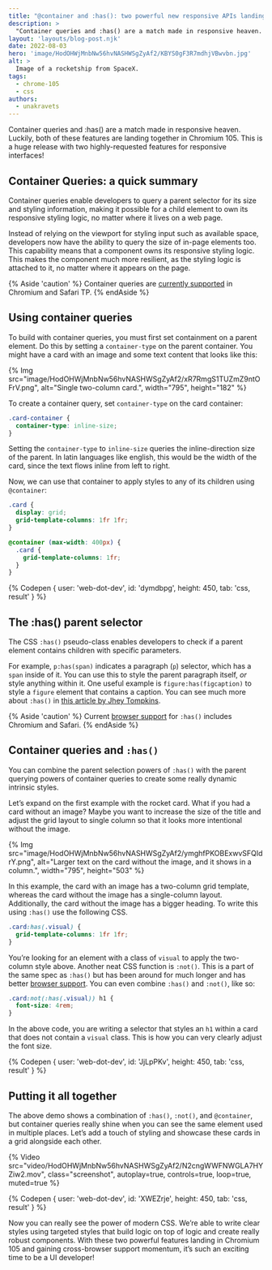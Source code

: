 ```yaml
---
title: "@container and :has(): two powerful new responsive APIs landing in Chromium 105"
description: >
  "Container queries and :has() are a match made in responsive heaven. Luckily, both of these features are landing together in Chromium 105. This is a huge release with two highly-requested features for responsive interfaces!"
layout: 'layouts/blog-post.njk'
date: 2022-08-03
hero: 'image/HodOHWjMnbNw56hvNASHWSgZyAf2/KBYS0gF3R7mdhjVBwvbn.jpg'
alt: >
  Image of a rocketship from SpaceX.
tags:
  - chrome-105
  - css
authors:
  - unakravets
---
```


Container queries and :has() are a match made in responsive heaven. Luckily, both of these features are landing together in Chromium 105. This is a huge release with two highly-requested features for responsive interfaces!

## Container Queries: a quick summary

Container queries enable developers to query a parent selector for its size and styling information, making it possible for a child element to own its responsive styling logic, no matter where it lives on a web page.

Instead of relying on the viewport for styling input such as available space, developers now have the ability to query the size of in-page elements too. This capability means that a component owns its responsive styling logic. This makes the component much more resilient, as the styling logic is attached to it, no matter where it appears on the page.

{% Aside 'caution' %}
Container queries are [currently supported](https://caniuse.com/css-container-queries) in Chromium and Safari TP.
{% endAside %}

## Using container queries

To build with container queries, you must first set containment on a parent element. Do this by setting a `container-type` on the parent container. You might have a card with an image and some text content that looks like this:

{% Img src="image/HodOHWjMnbNw56hvNASHWSgZyAf2/xR7RmgS1TUZmZ9ntOFrV.png", alt="Single two-column card.", width="795", height="182" %}

To create a container query, set `container-type` on the card container:

```css
.card-container {
  container-type: inline-size;
}
```

Setting the `container-type` to `inline-size` queries the inline-direction size of the parent. In latin languages like english, this would be the width of the card, since the text flows inline from left to right.

Now, we can use that container to apply styles to any of its children using `@container`:

```css
.card {
  display: grid;
  grid-template-columns: 1fr 1fr;
}

@container (max-width: 400px) {
  .card {
    grid-template-columns: 1fr;
  }
}
```

{% Codepen {
  user: 'web-dot-dev',
  id: 'dymdbpg',
  height: 450,
  tab: 'css, result'
} %}

## The :has() parent selector

The CSS `:has()` pseudo-class enables developers to check if a parent element contains children with specific parameters. 

For example, `p:has(span)` indicates a paragraph (`p`) selector, which has a `span` inside of it. You can use this to style the parent paragraph itself, *or* style anything within it. One useful example is `figure:has(figcaption)` to style a `figure` element that contains a caption. You can see much more about `:has()` in [this article by Jhey Tompkins](/blog/has-m105/).

{% Aside 'caution' %}
Current [browser support](https://caniuse.com/css-has) for `:has()` includes Chromium and Safari.
{% endAside %}

## Container queries and `:has()`

You can combine the parent selection powers of `:has()` with the parent querying powers of container queries to create some really dynamic intrinsic styles.

Let’s expand on the first example with the rocket card. What if you had a card without an image? Maybe you want to increase the size of the title and adjust the grid layout to single column so that it looks more intentional without the image.

{% Img src="image/HodOHWjMnbNw56hvNASHWSgZyAf2/ymghfPKOBExwvSFQIdrY.png", alt="Larger text on the card without the image, and it shows in a column.", width="795", height="503" %}

In this example, the card with an image has a two-column grid template, whereas the card without the image has a single-column layout. Additionally, the card without the image has a bigger heading. To write this using `:has()` use the following CSS.

```css
.card:has(.visual) {
  grid-template-columns: 1fr 1fr;
}
```

You’re looking for an element with a class of `visual` to apply the two-column style above. Another neat CSS function is `:not()`. This is a part of the same spec as `:has()` but has been around for much longer and has better [browser support](https://caniuse.com/?search=%3Anot()). You can even combine `:has()` and `:not()`, like so:

```css
.card:not(:has(.visual)) h1 {
  font-size: 4rem;
}
```

In the above code, you are writing a selector that styles an `h1` within a card that does not contain a `visual` class. This is how you can very clearly adjust the font size.

{% Codepen {
  user: 'web-dot-dev',
  id: 'JjLpPKv',
  height: 450,
  tab: 'css, result'
} %}

## Putting it all together

The above demo shows a combination of `:has()`, `:not()`, and `@container`, but container queries really shine when you can see the same element used in multiple places. Let’s add a touch of styling and showcase these cards in a grid alongside each other.

{% Video src="video/HodOHWjMnbNw56hvNASHWSgZyAf2/N2cngWWFNWGLA7HYZiw2.mov", class="screenshot", autoplay=true, controls=true, loop=true, muted=true %}


{% Codepen {
  user: 'web-dot-dev',
  id: 'XWEZrje',
  height: 450,
  tab: 'css, result'
} %}

Now you can really see the power of modern CSS. We’re able to write clear styles using targeted styles that build logic on top of logic and create really robust components. With these two powerful features landing in Chromium 105 and gaining cross-browser support momentum, it’s such an exciting time to be a UI developer!
